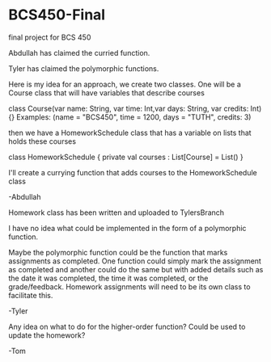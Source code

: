 # BCS450-Final
final project for BCS 450

Abdullah has claimed the curried function.

Tyler has claimed the polymorphic functions.

Here is my idea for an approach, we create two classes. One will be a Course class that will have variables that describe courses

class Course(var name: String, var time: Int,var days: String, var credits: Int){}
Examples: (name = "BCS450", time = 1200, days = "TUTH", credits: 3)

then we have a HomeworkSchedule class that has a variable on lists that holds these courses

class HomeworkSchedule {
  private val courses : List[Course] = List()
}

I'll create a currying function that adds courses to the HomeworkSchedule class

-Abdullah

Homework class has been written and uploaded to TylersBranch

I have no idea what could be implemented in the form of a polymorphic function.

Maybe the polymorphic function could be the function that marks assignments as completed. One function could simply mark the assignment as completed and another could do the same but with added details such as the date it was completed, the time it was completed, or the grade/feedback. Homework assignments will need to be its own class to facilitate this.

-Tyler


Any idea on what to do for the higher-order function? Could be used to update the homework?

-Tom

